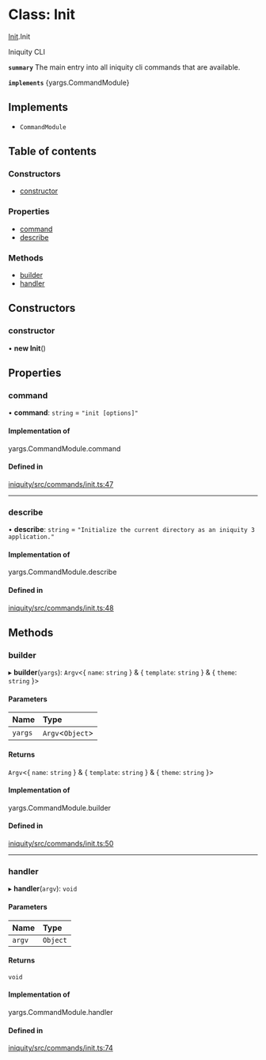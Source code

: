 # Class: Init

[Init](../modules/Init.md).Init

Iniquity CLI

**`summary`** The main entry into all iniquity cli commands that are available.

**`implements`** {yargs.CommandModule}

## Implements

- `CommandModule`

## Table of contents

### Constructors

- [constructor](Init.Init-1.md#constructor)

### Properties

- [command](Init.Init-1.md#command)
- [describe](Init.Init-1.md#describe)

### Methods

- [builder](Init.Init-1.md#builder)
- [handler](Init.Init-1.md#handler)

## Constructors

### constructor

• **new Init**()

## Properties

### command

• **command**: `string` = `"init [options]"`

#### Implementation of

yargs.CommandModule.command

#### Defined in

[iniquity/src/commands/init.ts:47](https://github.com/iniquitybbs/iniquity/blob/722e6ba/packages/iniquity/src/commands/init.ts#L47)

___

### describe

• **describe**: `string` = `"Initialize the current directory as an iniquity 3 application."`

#### Implementation of

yargs.CommandModule.describe

#### Defined in

[iniquity/src/commands/init.ts:48](https://github.com/iniquitybbs/iniquity/blob/722e6ba/packages/iniquity/src/commands/init.ts#L48)

## Methods

### builder

▸ **builder**(`yargs`): `Argv`<{ `name`: `string`  } & { `template`: `string`  } & { `theme`: `string`  }\>

#### Parameters

| Name | Type |
| :------ | :------ |
| `yargs` | `Argv`<`Object`\> |

#### Returns

`Argv`<{ `name`: `string`  } & { `template`: `string`  } & { `theme`: `string`  }\>

#### Implementation of

yargs.CommandModule.builder

#### Defined in

[iniquity/src/commands/init.ts:50](https://github.com/iniquitybbs/iniquity/blob/722e6ba/packages/iniquity/src/commands/init.ts#L50)

___

### handler

▸ **handler**(`argv`): `void`

#### Parameters

| Name | Type |
| :------ | :------ |
| `argv` | `Object` |

#### Returns

`void`

#### Implementation of

yargs.CommandModule.handler

#### Defined in

[iniquity/src/commands/init.ts:74](https://github.com/iniquitybbs/iniquity/blob/722e6ba/packages/iniquity/src/commands/init.ts#L74)
